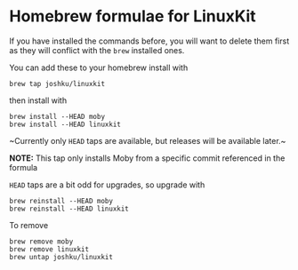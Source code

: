 # Homebrew formulae for LinuxKit

If you have installed the commands before, you will want to delete
them first as they will conflict with the `brew` installed ones.


You can add these to your homebrew install with
```
brew tap joshku/linuxkit
```
then install with
```
brew install --HEAD moby
brew install --HEAD linuxkit
```

~Currently only `HEAD` taps are available, but releases will be available later.~

**NOTE:** This tap only installs Moby from a specific commit referenced in the formula

`HEAD` taps are a bit odd for upgrades, so upgrade with
```
brew reinstall --HEAD moby
brew reinstall --HEAD linuxkit
```

To remove
```
brew remove moby
brew remove linuxkit
brew untap joshku/linuxkit
```

